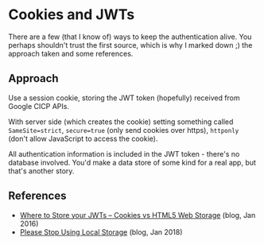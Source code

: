 # Cookies and JWTs

There are a few (that I know of) ways to keep the authentication alive. You perhaps shouldn't trust the first source, which is why I marked down ;) the approach taken and some references.

## Approach

Use a session cookie, storing the JWT token (hopefully) received from Google CICP APIs.

With server side (which creates the cookie) setting something called `SameSite=strict`, `secure=true` (only send cookies over https), `httponly` (don't allow JavaScript to access the cookie).

All authentication information is included in the JWT token - there's no database involved. You'd make a data store of some kind for a real app, but that's another story.


## References

- [Where to Store your JWTs – Cookies vs HTML5 Web Storage](https://stormpath.com/blog/where-to-store-your-jwts-cookies-vs-html5-web-storage) (blog, Jan 2016)
- [Please Stop Using Local Storage](https://dev.to/rdegges/please-stop-using-local-storage-1i04) (blog, Jan 2018)

